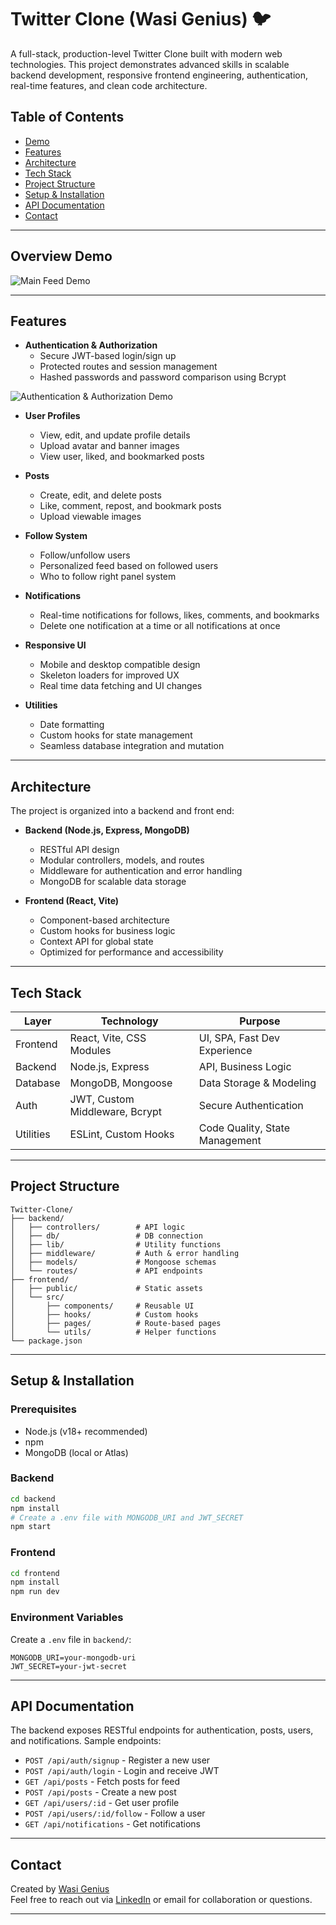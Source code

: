 # Twitter Clone (Wasi Genius) 🐦

A full-stack, production-level Twitter Clone built with modern web technologies. This project demonstrates advanced skills in scalable backend development, responsive frontend engineering, authentication, real-time features, and clean code architecture.

## Table of Contents

- [Demo](#demo)
- [Features](#features)
- [Architecture](#architecture)
- [Tech Stack](#tech-stack)
- [Project Structure](#project-structure)
- [Setup & Installation](#setup--installation)
- [API Documentation](#api-documentation)
- [Contact](#contact)

---

## Overview Demo

![Main Feed Demo](https://github.com/Wasi-Genius/Twitter-Clone/blob/main/Read%20Me%20Assets/Overview%20Demo%20Gif.gif)

---

## Features

- **Authentication & Authorization**
  - Secure JWT-based login/sign up
  - Protected routes and session management
  - Hashed passwords and password comparison using Bcrypt

![Authentication & Authorization Demo]()


- **User Profiles**
  - View, edit, and update profile details
  - Upload avatar and banner images
  - View user, liked, and bookmarked posts

- **Posts**
  - Create, edit, and delete posts
  - Like, comment, repost, and bookmark posts 
  - Upload viewable images

- **Follow System**
  - Follow/unfollow users
  - Personalized feed based on followed users
  - Who to follow right panel system

- **Notifications**
  - Real-time notifications for follows, likes, comments, and bookmarks
  - Delete one notification at a time or all notifications at once

- **Responsive UI**
  - Mobile and desktop compatible design
  - Skeleton loaders for improved UX
  - Real time data fetching and UI changes
  
- **Utilities**
  - Date formatting
  - Custom hooks for state management
  - Seamless database integration and mutation

---

## Architecture

The project is organized into a backend and front end:

- **Backend (Node.js, Express, MongoDB)**

  - RESTful API design
  - Modular controllers, models, and routes
  - Middleware for authentication and error handling
  - MongoDB for scalable data storage

- **Frontend (React, Vite)**
  - Component-based architecture
  - Custom hooks for business logic
  - Context API for global state
  - Optimized for performance and accessibility

---

## Tech Stack

| Layer     | Technology               | Purpose                        |
| --------- | ------------------------ | ------------------------------ |
| Frontend  | React, Vite, CSS Modules | UI, SPA, Fast Dev Experience   |
| Backend   | Node.js, Express         | API, Business Logic            |
| Database  | MongoDB, Mongoose        | Data Storage & Modeling        |
| Auth      | JWT, Custom Middleware, Bcrypt   | Secure Authentication          |
| Utilities | ESLint, Custom Hooks     | Code Quality, State Management |

---

## Project Structure

```
Twitter-Clone/
├── backend/
│   ├── controllers/        # API logic
│   ├── db/                 # DB connection
│   ├── lib/                # Utility functions
│   ├── middleware/         # Auth & error handling
│   ├── models/             # Mongoose schemas
│   └── routes/             # API endpoints
├── frontend/
│   ├── public/             # Static assets
│   └── src/
│       ├── components/     # Reusable UI
│       ├── hooks/          # Custom hooks
│       ├── pages/          # Route-based pages
│       └── utils/          # Helper functions
└── package.json
```

---

## Setup & Installation

### Prerequisites

- Node.js (v18+ recommended)
- npm
- MongoDB (local or Atlas)

### Backend

```bash
cd backend
npm install
# Create a .env file with MONGODB_URI and JWT_SECRET
npm start
```

### Frontend

```bash
cd frontend
npm install
npm run dev
```

### Environment Variables

Create a `.env` file in `backend/`:

```
MONGODB_URI=your-mongodb-uri
JWT_SECRET=your-jwt-secret
```

---

## API Documentation

The backend exposes RESTful endpoints for authentication, posts, users, and notifications. Sample endpoints:

- `POST /api/auth/signup` - Register a new user
- `POST /api/auth/login` - Login and receive JWT
- `GET /api/posts` - Fetch posts for feed
- `POST /api/posts` - Create a new post
- `GET /api/users/:id` - Get user profile
- `POST /api/users/:id/follow` - Follow a user
- `GET /api/notifications` - Get notifications


---

## Contact

Created by [Wasi Genius](https://github.com/Wasi-Genius)  
Feel free to reach out via [LinkedIn](https://www.linkedin.com/in/wasi-genius) or email for collaboration or questions.

---
